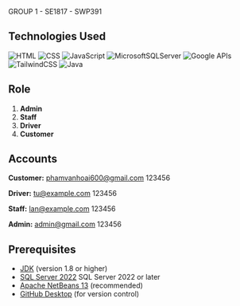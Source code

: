 GROUP 1 - SE1817 - SWP391

## Technologies Used
![HTML](https://img.shields.io/badge/HTML-239120?style=for-the-badge&logo=html5&logoColor=orange)
![CSS](https://img.shields.io/badge/CSS-239120?style=for-the-badge&logo=css3&logoColor=blue)
![JavaScript](https://img.shields.io/badge/JavaScript-323330?style=for-the-badge&logo=javascript&logoColor=F7DF1E)
![MicrosoftSQLServer](https://img.shields.io/badge/Microsoft%20SQL%20Server-CC2927?style=for-the-badge&logo=microsoft%20sql%20server&logoColor=white)
![Google APIs](https://img.shields.io/badge/Google%20APIs-4285F4?style=for-the-badge&logo=google&logoColor=white)
![TailwindCSS](https://img.shields.io/badge/tailwindcss-%2338B2AC.svg?style=for-the-badge&logo=tailwind-css&logoColor=white)
![Java](https://img.shields.io/badge/java-%23ED8B00.svg?style=for-the-badge&logo=openjdk&logoColor=white)


## Role
1. **Admin**
2. **Staff**
3. **Driver**
4. **Customer**


## Accounts
**Customer:**
phamvanhoai600@gmail.com
123456

**Driver:**
tu@example.com
123456

**Staff:**
lan@example.com
123456

**Admin:**
admin@gmail.com
123456


## Prerequisites
- [JDK](https://www.oracle.com/java/technologies/javase/javase8-archive-downloads.html) (version 1.8 or higher)
- [SQL Server 2022](https://www.microsoft.com/en-us/sql-server/sql-server-2022) SQL Server 2022 or later
- [Apache NetBeans 13](https://netbeans.apache.org/front/main/download/nb13/nb13/) (recommended)
- [GitHub Desktop](https://github.com/apps/desktop) (for version control)
